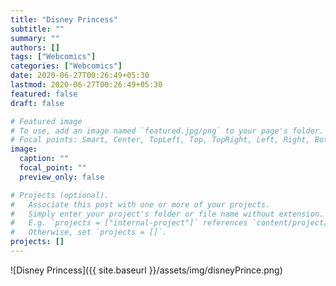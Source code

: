 ```yaml
---
title: "Disney Princess"
subtitle: ""
summary: ""
authors: []
tags: ["Webcomics"]
categories: ["Webcomics"]
date: 2020-06-27T00:26:49+05:30
lastmod: 2020-06-27T00:26:49+05:30
featured: false
draft: false

# Featured image
# To use, add an image named `featured.jpg/png` to your page's folder.
# Focal points: Smart, Center, TopLeft, Top, TopRight, Left, Right, BottomLeft, Bottom, BottomRight.
image:
  caption: ""
  focal_point: ""
  preview_only: false

# Projects (optional).
#   Associate this post with one or more of your projects.
#   Simply enter your project's folder or file name without extension.
#   E.g. `projects = ["internal-project"]` references `content/project/deep-learning/index.md`.
#   Otherwise, set `projects = []`.
projects: []
---
```


![Disney Princess]({{ site.baseurl }}/assets/img/disneyPrince.png)

